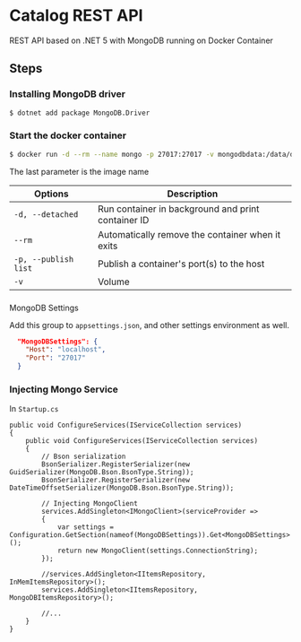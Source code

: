 # Catalog REST API

REST API based on .NET 5 with MongoDB running on Docker Container

## Steps

### Installing MongoDB driver

```sh
$ dotnet add package MongoDB.Driver
```

### Start the docker container

```sh
$ docker run -d --rm --name mongo -p 27017:27017 -v mongodbdata:/data/db mongo
```

The last parameter is the image name

Options | Description
---------|----------
 `-d, --detached` | Run container in background and print container ID
`--rm` | Automatically remove the container when it exits 
`-p, --publish list` | Publish a container's port(s) to the host
`-v` | Volume

###

MongoDB Settings

Add this group to `appsettings.json`, and other settings environment as well.

```json
  "MongoDBSettings": {
    "Host": "localhost",
    "Port": "27017"
  }
```

### Injecting Mongo Service

In `Startup.cs`
```
public void ConfigureServices(IServiceCollection services)
{
    public void ConfigureServices(IServiceCollection services)
    {
        // Bson serialization
        BsonSerializer.RegisterSerializer(new GuidSerializer(MongoDB.Bson.BsonType.String));
        BsonSerializer.RegisterSerializer(new DateTimeOffsetSerializer(MongoDB.Bson.BsonType.String));

        // Injecting MongoClient
        services.AddSingleton<IMongoClient>(serviceProvider =>
        {
            var settings = Configuration.GetSection(nameof(MongoDBSettings)).Get<MongoDBSettings>();
            return new MongoClient(settings.ConnectionString);
        });

        //services.AddSingleton<IItemsRepository, InMemItemsRepository>();
        services.AddSingleton<IItemsRepository, MongoDBItemsRepository>();
        
        //...
    }
}
```
